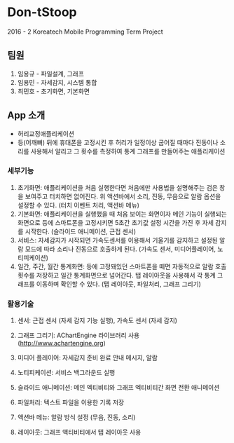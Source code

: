 # Don-tStoop

2016 - 2 Koreatech Mobile Programming Term Project

## 팀원

1. 임용규 - 파일설계, 그래프
2. 임용민 - 자세감지, 시스템 통합
3. 최민호 - 초기화면, 기본화면

## App 소개

- 허리교정애플리케이션
- 등(어깨뼈) 뒤에 휴대폰을 고정시킨 후 허리가 일정이상 굽어질 때마다 진동이나 소리를 사용해서 알리고 그 횟수를 측정하여 통계 그래프를 만들어주는 애플리케이션

### 세부기능

1. 초기화면: 애플리케이션을 처음 실행한다면 처음에만 사용법을 설명해주는 검은 창을 보여주고 터치하면 없어진다. 위 액션바에서 소리, 진동, 무음으로 알람 옵션을 설정할 수 있다. (터치 이벤트 처리, 액션바 메뉴)
2. 기본화면: 애플리케이션을 실행했을 때 처음 보이는 화면이자 메인 기능이 실행되는 화면으로 등에 스마트폰을 고정시키면 5초간 초기값 설정 시간을 가진 후 자세 감지를 시작한다. (슬라이드 애니메이션, 근접 센서)
3. 서비스: 자세감지가 시작되면 가속도센서를 이용해서 기울기를 감지하고 설정된 알람 모드에 따라 소리나 진동으로 호출하게 된다. (가속도 센서, 미디어플레이어, 노티피케이션)
4. 일간, 주간, 월간 통계화면: 등에 고정돼있던 스마트폰을 떼면 자동적으로 알람 호출 횟수를 저장하고 일간 통계화면으로 넘어간다. 탭 레이아웃을 사용해서 각 통계 그래프를 이동하며 확인할 수 있다. (탭 레이아웃, 파일처리, 그래프 그리기)

### 활용기술

1. 센서: 근접 센서 (자세 감지 기능 실행), 가속도 센서 (자세 감지)

2. 그래프 그리기: AChartEngine 라이브러리 사용 (http://www.achartengine.org)

3. 미디어 플레이어: 자세감지 준비 완료 안내 메시지, 알람

4. 노티피케이션: 서비스 백그라운드 실행

5. 슬라이드 애니메이션: 메인 엑티비티와 그래프 엑티비티간 화면 전환 애니메이션

6. 파일처리: 텍스트 파일을 이용한 기록 저장

7. 액션바 메뉴: 알람 방식 설정 (무음, 진동, 소리)

8. 레이아웃: 그래프 액티비티에서 탭 레이아웃 사용

   ​

   ​

   ​
